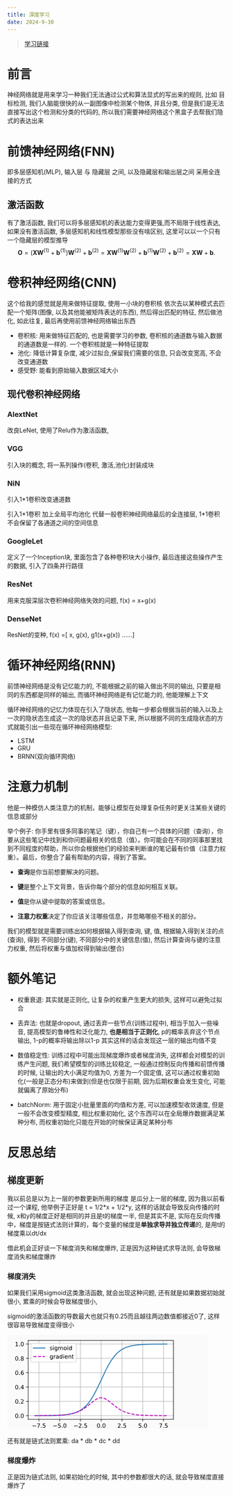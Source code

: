 ```yaml
---
title: 深度学习
date: 2024-9-30
---
```


> [学习链接](zh.d2l.a)

# 前言

神经网络就是用来学习一种我们无法通过公式和算法显式的写出来的规则, 比如 目标检测,  我们人脑能很快的从一副图像中检测某个物体, 并且分类, 但是我们是无法直接写出这个检测和分类的代码的, 所以我们需要神经网络这个黑盒子去帮我们隐式的表达出来

# 前馈神经网络(FNN)

即多层感知机(MLP),  输入层 与 隐藏层 之间, 以及隐藏层和输出层之间 采用全连接的方式



## 激活函数

有了激活函数, 我们可以将多层感知机的表达能力变得更强,而不局限于线性表达, 如果没有激活函数, 多层感知机和线性模型那些没有啥区别, 这里可以以一个只有一个隐藏层的模型推导
$$
 \mathbf{O} = (\mathbf{X} \mathbf{W}^{(1)} + \mathbf{b}^{(1)})\mathbf{W}^{(2)} + \mathbf{b}^{(2)} = \mathbf{X} \mathbf{W}^{(1)}\mathbf{W}^{(2)} + \mathbf{b}^{(1)} \mathbf{W}^{(2)} + \mathbf{b}^{(2)} = \mathbf{X} \mathbf{W} + \mathbf{b}.
$$


# 卷积神经网络(CNN)

这个给我的感觉就是用来做特征提取,  使用一小块的卷积核 依次去以某种模式去匹配一个矩阵(图像, 以及其他能被矩阵表达的东西), 然后得出匹配的特征, 然后做池化, 如此往复, 最后再使用前馈神经网络输出东西

* 卷积核: 用来做特征匹配的, 也是需要学习的参数, 卷积核的通道数与输入数据的通道数是一样的.  一个卷积核就是一种特征提取
* 池化: 降低计算复杂度, 减少过拟合,保留我们需要的信息, 只会改变宽高, 不会改变通道数
* 感受野: 能看到原始输入数据区域大小

## 现代卷积神经网络

### AlextNet

改良LeNet, 使用了Relu作为激活函数,

### VGG

引入块的概念, 将一系列操作(卷积, 激活,池化)封装成块

### NiN

引入1*1卷积改变通道数

引入1*1卷积 加上全局平均池化 代替一般卷积神经网络最后的全连接层, 1\*1卷积不会保留了各通道之间的空间信息

### GoogleLet

定义了一个Inception块, 里面包含了各种卷积块大小操作, 最后连接这些操作产生的数据, 引入了四条并行路径

### ResNet

用来克服深层次卷积神经网络失效的问题,  f(x) = x+g(x)

### DenseNet

ResNet的变种, f(x) =[ x, g(x), g1(x+g(x)) ......]

# 循环神经网络(RNN)

前馈神经网络是没有记忆能力的, 不能根据之前的输入做出不同的输出, 只要是相同的东西都是同样的输出, 而循环神经网络是有记忆能力的, 他能理解上下文

循环神经网络的记忆力体现在引入了隐状态,  他每一步都会根据当前的输入以及上一次的隐状态生成这一次的隐状态并且记录下来, 所以根据不同的生成隐状态的方式就能引出一些现在循环神经网络模型:

* LSTM
* GRU
* BRNN(双向循环网络)

# 注意力机制

他是一种模仿人类注意力的机制，能够让模型在处理复杂任务时更关注某些关键的信息或部分

举个例子:  你手里有很多同事的笔记（键），你自己有一个具体的问题（查询），你要从这些笔记中找到和你问题最相关的信息（值）。你可能会在不同的同事那里找到不同程度的帮助，所以你会根据他们的经验来判断谁的笔记最有价值（注意力权重）。最后，你整合了最有帮助的内容，得到了答案。

* **查询**是你当前想要解决的问题。

* **键**是整个上下文背景，告诉你每个部分的信息如何相互关联。

* **值**是你从键中提取的答案或信息。

* **注意力权重**决定了你应该关注哪些信息，并忽略哪些不相关的部分。

我们的模型就是需要训练出如何根据输入得到查询, 键, 值,  根据输入得到关注的点(查询), 得到 不同部分(键), 不同部分中的关键信息(值),  然后计算查询与键的注意力权重, 然后将权重与值加权得到输出(整合)



# 额外笔记



* 权重衰退: 其实就是正则化, 让复杂的权重产生更大的损失, 这样可以避免过拟合

* 丢弃法: 也就是dropout,  通过丢弃一些节点(训练过程中), 相当于加入一些噪音, 提高模型的鲁棒性和泛化能力, **也是相当于正则化**,  p的概率丢弃这个节点输出, 1-p的概率将输出除以1-p 其实这样的话会发现这一层的输出均值不变

* 数值稳定性: 训练过程中可能出现梯度爆炸或者梯度消失, 这样都会对模型的训练产生问题, 我们希望模型的训练比较稳定, 一般通过控制反向传播和前馈传播的时候, 让输出的大小满足均值为0, 方差为一个固定值,  这可以通过权重初始化(一般是正态分布)来做到(但是也仅限于前期, 因为后期权重会发生变化, 可能就偏离了原始分布)

* batchNorm:  用于固定小批量里面的均值和方差, 可以加速模型收敛速度, 但是一般不会改变模型精度, 相比权重初始化, 这个东西可以在全局爆炸数据满足某种分布, 而权重初始化只能在开始的时候保证满足某种分布

  

# 反思总结

## 梯度更新

我以前总是以为上一层的参数更新所用的梯度 是瓜分上一层的梯度, 因为我以前看过一个课程, 他举例子正好是 t = 1/2*x + 1/2\*y, 这样的话就会导致反向传播的时候, x和y的梯度正好是相同的并且是t的梯度一半,  但是其实不是, 实际在反向传播中，梯度是按链式法则计算的，每个变量的梯度是**单独求导并独立传递**的, 是用t的梯度乘以dt/dx

借此机会正好谈一下梯度消失和梯度爆炸, 正是因为这种链式求导法则, 会导致梯度消失和梯度爆炸

### 梯度消失

如果我们采用sigmoid这类激活函数, 就会出现这种问题, 还有就是如果数据初始就很小, 累乘的时候会导致梯度很小,

sigmoid的激活函数的导数最大也就只有0.25而且越往两边数值都接近0了, 这样很容易导致梯度变得很小

![image-20241103170237123](../../img/深度学习assets/image-20241103170237123.png)

还有就是链式法则累乘: da * db * dc * dd

### 梯度爆炸

正是因为链式法则, 如果初始化的时候, 其中的参数都很大的话, 就会导致梯度直接爆炸了

